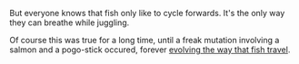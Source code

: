 But everyone knows that fish only like to cycle forwards.  It's the only way they can breathe while juggling.

Of course this was true for a long time, until a freak mutation involving a salmon and a pogo-stick occured, 
forever [evolving the way that fish travel](./pogofish/pogofish.md).
